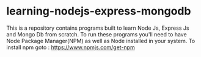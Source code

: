 # learning-nodejs-express-mongodb
This is a repository contains programs built to learn Node Js, Express Js and Mongo Db from scratch.
To run these programs you'll need to have Node Package Manager(NPM) as well as Node installed in your system.
To install npm goto : https://www.npmjs.com/get-npm
